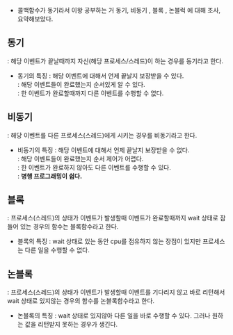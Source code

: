 * 콜백함수가 동기라서 이왕 공부하는 거 동기, 비동기 , 블록 , 논블럭 에 대해 조사, 요약해보았다.  

## 동기
: 해당 이벤트가 끝날때까지 자신(해당 프로세스/스레드)이 하는 경우를 동기라고 한다.

* 동기의 특징
: 해당 이벤트에 대해서 언제 끝날지 보장받을 수 있다. <br>
: 해당 이벤트들이 완료했는지 순서있게 알 수 있다. <br>
: 한 이벤트가 완료할때까지 다른 이벤트를 수행할 수 없다.<br>

## 비동기
: 해당 이벤트를 다른 프로세스(스레드)에게 시키는 경우를 비동기라고 한다. 

* 비동기의 특징
: 해당 이벤트에 대해서 언제 끝날지 보장받을 수 없다. <br>
: 해당 이벤트들이 완료했는지 순서 제어가 어렵다.<br>
: 한 이벤트가 완료하지 않아도 다른 이벤트를 수행할 수 있다.<br>
: **병행 프로그래밍이 쉽다.**<br>

## 블록
: 프로세스(스레드)의 상태가 이벤트가 발생할때 이벤트가 완료할때까지 wait 상태로 잠들어 있는 경우의 함수는 블록함수라고 한다.<br>
* 블록의 특징
: wait 상태로 있는 동안 cpu를 점유하지 않는 장점이 있지만 프로세스는 다른 일을 수행할 수 없다.<br>

## 논블록 
: 프로세스(스레드)의 상태가 이벤트가 발생할때 이벤트를 기다리지 않고 바로 리턴해서 wait 상태로 있지않는 경우의 함수를 논블록함수라고 한다.<br>
* 논블록의 특징
: wait 상태로 있지않아 다른 일을 바로 수행할 수 있다. 그러나 원하는 값을 리턴받지 못하는 경우가 생긴다. <br>
